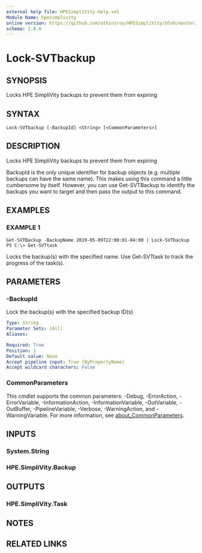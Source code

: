 ```yaml
---
external help file: HPESimpliVity-help.xml
Module Name: hpesimplivity
online version: https://github.com/atkinsroy/HPESimpliVity/blob/master/docs/Get-SVTdatastoreComputeNode.md
schema: 2.0.0
---
```


# Lock-SVTbackup

## SYNOPSIS
Locks HPE SimpliVity backups to prevent them from expiring

## SYNTAX

```
Lock-SVTbackup [-BackupId] <String> [<CommonParameters>]
```

## DESCRIPTION
Locks HPE SimpliVity backups to prevent them from expiring

BackupId is the only unique identifier for backup objects (e.g.
multiple backups can have the same name).
This makes using this command a little cumbersome by itself.
However, you can use Get-SVTBackup to identify 
the backups you want to target and then pass the output to this command.

## EXAMPLES

### EXAMPLE 1
```
Get-SVTBackup -BackupName 2019-05-09T22:00:01-04:00 | Lock-SVTbackup
PS C:\> Get-SVTtask
```

Locks the backup(s) with the specified name.
Use Get-SVTtask to track the progress of the task(s).

## PARAMETERS

### -BackupId
Lock the backup(s) with the specified backup ID(s)

```yaml
Type: String
Parameter Sets: (All)
Aliases:

Required: True
Position: 1
Default value: None
Accept pipeline input: True (ByPropertyName)
Accept wildcard characters: False
```

### CommonParameters
This cmdlet supports the common parameters: -Debug, -ErrorAction, -ErrorVariable, -InformationAction, -InformationVariable, -OutVariable, -OutBuffer, -PipelineVariable, -Verbose, -WarningAction, and -WarningVariable. For more information, see [about_CommonParameters](http://go.microsoft.com/fwlink/?LinkID=113216).

## INPUTS

### System.String
### HPE.SimpliVity.Backup
## OUTPUTS

### HPE.SimpliVity.Task
## NOTES

## RELATED LINKS
